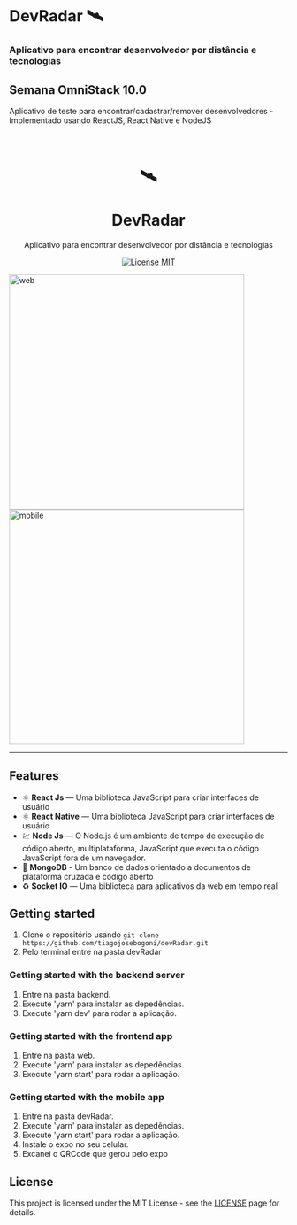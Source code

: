 # DevRadar 🛰

### Aplicativo para encontrar desenvolvedor por distância e tecnologias

## Semana OmniStack 10.0

Aplicativo de teste para encontrar/cadastrar/remover desenvolvedores
-Implementado usando ReactJS, React Native e NodeJS



<h1 align="center">
<br>
  🛰
<br>
<br>
DevRadar
</h1>

<p align="center">Aplicativo para encontrar desenvolvedor por distância e tecnologias</p>

<p align="center">
  <a href="https://opensource.org/licenses/MIT">
    <img src="https://img.shields.io/badge/License-MIT-blue.svg" alt="License MIT">
  </a>
</p>

<div>
  <img src="/web/assets/Telacheia.png" alt="web" height="425">
  <img src="/devRadar/assets/Main.jpg" alt="mobile" height="425">
</div>

<hr />

## Features

- ⚛️ **React Js** —  Uma biblioteca JavaScript para criar interfaces de usuário
- ⚛️ **React Native** —  Uma biblioteca JavaScript para criar interfaces de usuário
- 💹 **Node Js** — O Node.js é um ambiente de tempo de execução de código aberto, multiplataforma, JavaScript que executa o código JavaScript fora de um navegador.
- 📄 **MongoDB** - Um banco de dados orientado a documentos de plataforma cruzada e código aberto
- ♻️ **Socket IO** — Uma biblioteca para aplicativos da web em tempo real

## Getting started

1. Clone o repositório usando  `git clone https://github.com/tiagojosebogoni/devRadar.git`
2. Pelo terminal entre na pasta devRadar<br />

### Getting started with the backend server

1. Entre na pasta backend.
2. Execute 'yarn' para instalar as depedências.
3. Execute 'yarn dev' para rodar a aplicação.

### Getting started with the frontend app

1. Entre na pasta web.
2. Execute 'yarn' para instalar as depedências.
2. Execute 'yarn start' para rodar a aplicação.

### Getting started with the mobile app

1. Entre na pasta devRadar.
2. Execute 'yarn' para instalar as depedências.
3. Execute 'yarn start' para rodar a aplicação.
4. Instale o expo no seu celular.
4. Excanei o QRCode que gerou pelo expo

## License

This project is licensed under the MIT License - see the [LICENSE](https://opensource.org/licenses/MIT) page for details.

